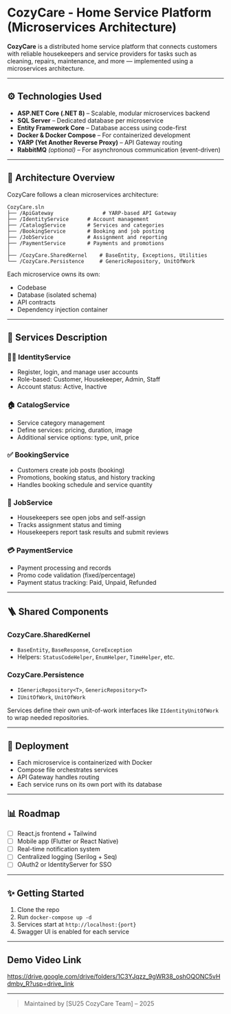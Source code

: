 # CozyCare - Home Service Platform (Microservices Architecture)

**CozyCare** is a distributed home service platform that connects customers with reliable housekeepers and service providers for tasks such as cleaning, repairs, maintenance, and more — implemented using a microservices architecture.

---

## ⚙️ Technologies Used

* **ASP.NET Core (.NET 8)** – Scalable, modular microservices backend
* **SQL Server** – Dedicated database per microservice
* **Entity Framework Core** – Database access using code-first
* **Docker & Docker Compose** – For containerized development
* **YARP (Yet Another Reverse Proxy)** – API Gateway routing
* **RabbitMQ** *(optional)* – For asynchronous communication (event-driven)

---

## 📆 Architecture Overview

CozyCare follows a clean microservices architecture:

```
CozyCare.sln
├── /ApiGateway                # YARP-based API Gateway
├── /IdentityService      # Account management
├── /CatalogService       # Services and categories
├── /BookingService       # Booking and job posting
├── /JobService           # Assignment and reporting
├── /PaymentService       # Payments and promotions
│
├── /CozyCare.SharedKernel    # BaseEntity, Exceptions, Utilities
└── /CozyCare.Persistence     # GenericRepository, UnitOfWork
```

Each microservice owns its own:

* Codebase
* Database (isolated schema)
* API contracts
* Dependency injection container

---

## 📄 Services Description

### 👩‍💼 IdentityService

* Register, login, and manage user accounts
* Role-based: Customer, Housekeeper, Admin, Staff
* Account status: Active, Inactive

### 🏠 CatalogService

* Service category management
* Define services: pricing, duration, image
* Additional service options: type, unit, price

### ✅ BookingService

* Customers create job posts (booking)
* Promotions, booking status, and history tracking
* Handles booking schedule and service quantity

### 🧹 JobService

* Housekeepers see open jobs and self-assign
* Tracks assignment status and timing
* Housekeepers report task results and submit reviews

### 💳 PaymentService

* Payment processing and records
* Promo code validation (fixed/percentage)
* Payment status tracking: Paid, Unpaid, Refunded

---

## 🪜 Shared Components

### CozyCare.SharedKernel

* `BaseEntity`, `BaseResponse`, `CoreException`
* Helpers: `StatusCodeHelper`, `EnumHelper`, `TimeHelper`, etc.

### CozyCare.Persistence

* `IGenericRepository<T>`, `GenericRepository<T>`
* `IUnitOfWork`, `UnitOfWork`

Services define their own unit-of-work interfaces like `IIdentityUnitOfWork` to wrap needed repositories.

---

## 🏢 Deployment

* Each microservice is containerized with Docker
* Compose file orchestrates services
* API Gateway handles routing
* Each service runs on its own port with its database

---

## 📊 Roadmap

* [ ] React.js frontend + Tailwind
* [ ] Mobile app (Flutter or React Native)
* [ ] Real-time notification system
* [ ] Centralized logging (Serilog + Seq)
* [ ] OAuth2 or IdentityServer for SSO

---

## ✨ Getting Started

1. Clone the repo
2. Run `docker-compose up -d`
3. Services start at `http://localhost:{port}`
4. Swagger UI is enabled for each service

---

## Demo Video Link
https://drive.google.com/drive/folders/1C3YJqzz_9gWR38_oshOQONC5vHdmbv_R?usp=drive_link

---

> Maintained by \[SU25 CozyCare Team] – 2025
